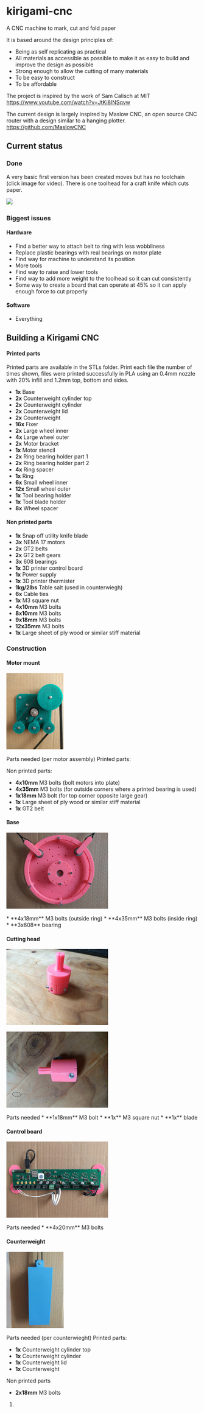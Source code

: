 # kirigami-cnc
A CNC machine to mark, cut and fold paper

It is based around the design principles of: 

* Being as self replicating as practical
* All materials as accessible as possible to make it as easy to build and improve the design as possible
* Strong enough to allow the cutting of many materials
* To be easy to construct
* To be affordable

The project is inspired by the work of Sam Calisch at MIT
https://www.youtube.com/watch?v=JtKi8lNSqvw


The current design is largely inspired by Maslow CNC, an open source CNC router with a design similar to a hanging plotter. 
https://github.com/MaslowCNC


## Current status
### Done
A very basic first version has been created moves but has no toolchain (click image for video). There is one toolhead for a craft knife which cuts paper.

[![](http://img.youtube.com/vi/BQzhzq3MdRw/0.jpg)](http://www.youtube.com/watch?v=BQzhzq3MdRw "First Kirigami CNC test moves")

### Biggest issues
#### Hardware
* Find a better way to attach belt to ring with less wobbliness
* Replace plastic bearings with real bearings on motor plate
* Find way for machine to understand its position
* More tools
* Find way to raise and lower tools
* Find way to add more weight to the toolhead so it can cut consistently
* Some way to create a board that can operate at 45% so it can apply enough force to cut properly

#### Software
* Everything


## Building a Kirigami CNC
#### Printed parts
Printed parts are available in the STLs folder. Print each file the number of times shown, files were printed successfully in PLA using an 0.4mm nozzle with 20% infill and 1.2mm top, bottom and sides.

* **1x** Base 
* **2x** Counterweight cylinder top 
* **2x** Counterweight cylinder 
* **2x** Counterweight lid
* **2x** Counterweight 
* **16x** Fixer 
* **2x** Large wheel inner
* **4x** Large wheel outer 
* **2x** Motor bracket
* **1x** Motor stencil
* **2x** Ring bearing holder part 1
* **2x** Ring bearing holder part 2
* **4x** Ring spacer
* **1x** Ring 
* **6x** Small wheel inner
* **12x** Small wheel outer 
* **1x** Tool bearing holder
* **1x** Tool blade holder 
* **8x** Wheel spacer


#### Non printed parts
* **1x** Snap off utility knife blade
* **3x** NEMA 17 motors
* **2x** GT2 belts
* **2x** GT2 belt gears
* **3x** 608 bearings
* **1x** 3D printer control board
* **1x** Power supply
* **1x** 3D printer thermister
* **1kg/2lbs** Table salt (used in counterwiegh)
* **6x** Cable ties
* **1x** M3 square nut
* **4x10mm** M3 bolts
* **8x10mm** M3 bolts
* **9x18mm** M3 bolts
* **12x35mm** M3 bolts
* **1x** Large sheet of ply wood or similar stiff material



### Construction
#### Motor mount
<p align="left">
  <img height="200" src="/Photos/Motor mount.jpg">
</p>
Parts needed (per motor assembly)
Printed parts:

Non printed parts:
* **4x10mm** M3 bolts (bolt motors into plate)
* **4x35mm** M3 bolts (for outside corners where a printed bearing is used)
* **1x18mm** M3 bolt (for top corner opposite large gear)
* **1x** Large sheet of ply wood or similar stiff material
* **1x** GT2 belt


#### Base
<p align="left">
  <img height="200" src="/Photos/Base.jpg">
</p>
* **4x18mm** M3 bolts (outside ring)
* **4x35mm** M3 bolts (inside ring) 
* **3x608** bearing

#### Cutting head
<p align="left">
  <img height="200" src="/Photos/Cutting head 1.jpg">
</p>
<p align="left">
  <img height="200" src="/Photos/Cutting head 2.jpg">
</p>
Parts needed
* **1x18mm** M3 bolt
* **1x** M3 square nut
* **1x** blade

#### Control board
<p align="left">
  <img height="200" src="/Photos/PCB.jpg">
</p>
Parts needed
* **4x20mm** M3 bolts

#### Counterweight
<p align="left">
  <img height="200" src="/Photos/Counterweight.jpg">
</p>
Parts needed (per counterwieght)
Printed parts:

* **1x** Counterweight cylinder top 
* **1x** Counterweight cylinder 
* **1x** Counterweight lid
* **1x** Counterweight 

Non printed parts
* **2x18mm** M3 bolts


1. 




